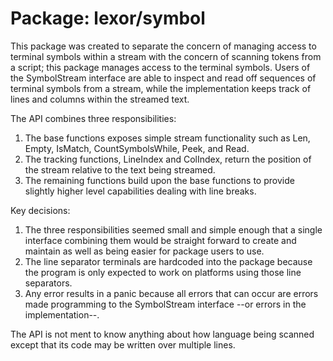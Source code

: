 
# Package: lexor/symbol

This package was created to separate the concern of managing access to terminal symbols within a stream with the concern of scanning tokens from a script; this package manages access to the terminal symbols. Users of the SymbolStream interface are able to inspect and read off sequences of terminal symbols from a stream, while the implementation keeps track of lines and columns within the streamed text.

The API combines three responsibilities:
1. The base functions exposes simple stream functionality such as Len, Empty, IsMatch, CountSymbolsWhile, Peek, and Read.
2. The tracking functions, LineIndex and ColIndex, return the position of the stream relative to the text being streamed.
3. The remaining functions build upon the base functions to provide slightly higher level capabilities dealing with line breaks.

Key decisions:
1. The three responsibilities seemed small and simple enough that a single interface combining them would be straight forward to create and maintain as well as being easier for package users to use.
2. The line separator terminals are hardcoded into the package because the program is only expected to work on platforms using those line separators.
3. Any error results in a panic because all errors that can occur are errors made programming to the SymbolStream interface --or errors in the implementation--.

The API is not ment to know anything about how language being scanned except that its code may be written over multiple lines.  
